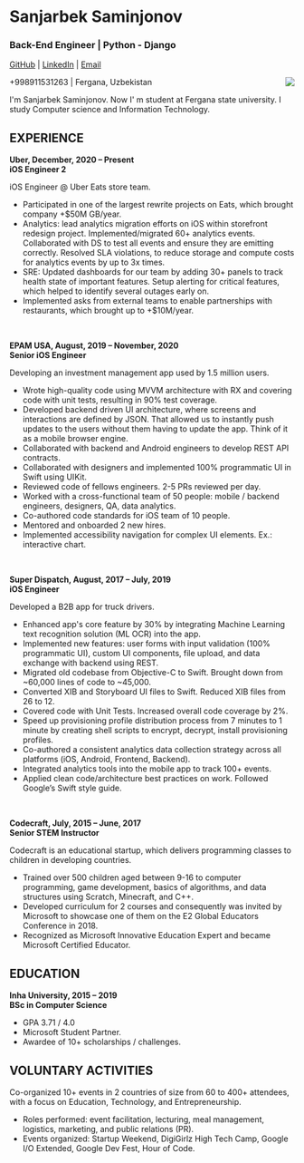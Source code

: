 
# Sanjarbek Saminjonov
### Back-End Engineer | Python - Django
[GitHub](https://github.com/SanjarbekSaminjonov) | [LinkedIn](http://www.linkedin.com/in/sanjarbek-saminjonov) | [Email](mailto:sanjarbeksaminjonovv@gmail.com)

<img style="float: right;" src="whatever.jpg"> +998911531263 | Fergana, Uzbekistan

I'm Sanjarbek Saminjonov. Now I' m student at Fergana state university. I study Computer science and Information Technology.

EXPERIENCE
-
**Uber, December, 2020 – Present <br>
iOS Engineer 2**

iOS Engineer @ Uber Eats store team.

- Participated in one of the largest rewrite projects on Eats, which brought company +$50M GB/year.
- Analytics: lead analytics migration efforts on iOS within storefront redesign project. Implemented/migrated 60+ analytics events. Collaborated with DS to test all events and ensure they are emitting correctly. Resolved SLA violations, to reduce storage and compute costs for analytics events by up to 3x times. 
- SRE: Updated dashboards for our team by adding 30+ panels to track health state of important features. Setup alerting for critical features, which helped to identify several outages early on.
- Implemented asks from external teams to enable partnerships with restaurants, which brought up to +$10M/year.

<br>

**EPAM USA, August, 2019 – November, 2020 <br>
Senior iOS Engineer**

Developing an investment management app used by 1.5 million users.

- Wrote high-quality code using MVVM architecture with RX and covering code with unit tests, resulting in 90% test coverage.
- Developed backend driven UI architecture, where screens and interactions are defined by JSON. That allowed us to instantly push updates to the users without them having to update the app. Think of it as a mobile browser engine.
- Collaborated with backend and Android engineers to develop REST API contracts.
- Collaborated with designers and implemented 100% programmatic UI in Swift using UIKit.
- Reviewed code of fellows engineers. 2-5 PRs reviewed per day.
- Worked with a cross-functional team of 50 people: mobile / backend engineers, designers, QA, data analytics.
- Co-authored code standards for iOS team of 10 people.
- Mentored and onboarded 2 new hires.
- Implemented accessibility navigation for complex UI elements. Ex.: interactive chart.

<br>

**Super Dispatch, August, 2017 – July, 2019 <br>
iOS Engineer**

Developed a B2B app for truck drivers.

- Enhanced app's core feature by 30% by integrating Machine Learning text recognition solution (ML OCR) into the app.
- Implemented new features: user forms with input validation (100% programmatic UI), custom UI components, file upload, and data exchange with backend using REST.
- Migrated old codebase from Objective-C to Swift. Brought down from ~60,000 lines of code to ~45,000.
- Converted XIB and Storyboard UI files to Swift. Reduced XIB files from 26 to 12.
- Covered code with Unit Tests. Increased overall code coverage by 2%.
- Speed up provisioning profile distribution process from 7 minutes to 1 minute by creating shell scripts to encrypt, decrypt, install provisioning profiles.
- Co-authored a consistent analytics data collection strategy across all platforms (iOS, Android, Frontend, Backend).
- Integrated analytics tools into the mobile app to track 100+ events.
- Applied clean code/architecture best practices on work. Followed Google’s Swift style guide.

<br>

**Codecraft, July, 2015 – June, 2017 <br>
Senior STEM Instructor**

Codecraft is an educational startup, which delivers programming classes to children in developing countries.

- Trained over 500 children aged between 9-16 to computer programming, game development, basics of algorithms, and data structures using Scratch, Minecraft, and C++.
- Developed curriculum for 2 courses and consequently was invited by Microsoft to showcase one of them on the E2 Global Educators Conference in 2018.
- Recognized as Microsoft Innovative Education Expert and became Microsoft Certified Educator.


EDUCATION
- 
**Inha University, 2015 – 2019 <br>
BSc in Computer Science**

 - GPA 3.71 / 4.0
 - Microsoft Student Partner.
 - Awardee of 10+ scholarships / challenges.


VOLUNTARY ACTIVITIES
-
Co-organized 10+ events in 2 countries of size from 60 to 400+ attendees, with a focus on Education, Technology, and Entrepreneurship.
- Roles performed: event facilitation, lecturing, meal management, logistics, marketing, and public relations (PR). 
- Events organized: Startup Weekend, DigiGirlz High Tech Camp, Google I/O Extended, Google Dev Fest, Hour of Code.
